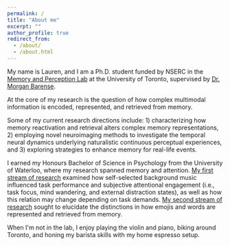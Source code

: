```yaml
---
permalink: /
title: "About me"
excerpt: ""
author_profile: true
redirect_from: 
  - /about/
  - /about.html
---
```


My name is Lauren, and I am a Ph.D. student funded by NSERC in the [Memory and Perception Lab](https://barense.psych.utoronto.ca) at the University of Toronto, supervised by [Dr. Morgan Barense](https://www.psych.utoronto.ca/people/directories/all-faculty/morgan-barense).

At the core of my research is the question of how complex multimodal information is encoded, represented, and retrieved from memory.

Some of my current research directions include: 1) characterizing how memory reactivation and retrieval alters complex memory representations, 2) employing novel neuroimaging methods to investigate the temporal neural dynamics underlying naturalistic continuous perceptual experiences, and 3) exploring strategies to enhance memory for real-life events.

I earned my Honours Bachelor of Science in Psychology from the University of Waterloo, where my research spanned memory and attention. [My first stream of research](https://link.springer.com/article/10.1007/s00426-023-01836-6) examined how self-selected background music influenced task performance and subjective attentional engagement (i.e., task focus, mind wandering, and external distraction states), as well as how this relation may change depending on task demands. [My second stream of research](https://www.tandfonline.com/doi/abs/10.1080/13506285.2022.2050871) sought to elucidate the distinctions in how emojis and words are represented and retrieved from memory.

When I'm not in the lab, I enjoy playing the violin and piano, biking around Toronto, and honing my barista skills with my home espresso setup.

